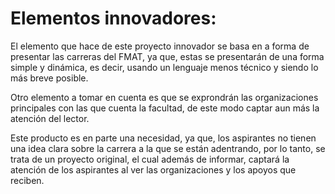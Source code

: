 # Elementos innovadores:

  El elemento que hace de este proyecto innovador se basa en a forma de presentar las carreras del FMAT, ya que, estas se presentarán de una forma simple y dinámica, es decir, usando un lenguaje menos técnico y siendo lo más breve posible. 

  Otro elemento a tomar en cuenta es que se exprondrán las organizaciones principales con las que cuenta la facultad, de este modo captar aun más la atención del lector.

  Este  producto es en parte una necesidad, ya que, los aspirantes no tienen una idea clara sobre la carrera a la que se están adentrando, por lo tanto, se trata de un proyecto original, el cual además de informar, captará la atención de los aspirantes al ver las organizaciones y los apoyos que reciben.
